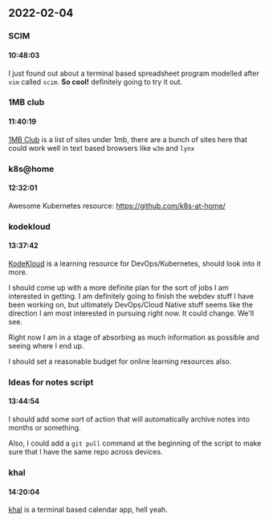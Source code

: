 ## 2022-02-04

### **SCIM**
#### 10:48:03
I just found out about a terminal based spreadsheet program modelled after `vim` called `scim`.  **So cool!** definitely going to try it out.

### **1MB club**
#### 11:40:19
[1MB Club](https://1mb.club) is a list of sites under 1mb, there are a bunch of sites here that could work well in text based browsers like `w3m` and `lynx`

### **k8s@home**
#### 12:32:01
Awesome Kubernetes resource: https://github.com/k8s-at-home/

### **kodekloud**
#### 13:37:42
[KodeKloud](kodekloud.com) is a learning resource for DevOps/Kubernetes, should look into it more.

I should come up with a more definite plan for the sort of jobs I am interested in getting.  I am definitely going to finish the webdev stuff I have been working on, but ultimately DevOps/Cloud Native stuff seems like the direction I am most interested in pursuing right now.  It could change.  We'll see. 

Right now I am in a stage of absorbing as much information as possible and seeing where I end up.

I should set a reasonable budget for online learning resources also.

### **Ideas for notes script**
#### 13:44:54
I should add some sort of action that will automatically archive notes into months or something.

Also, I could add a `git pull` command at the beginning of the script to make sure that I have the same repo across devices.

### **khal**
#### 14:20:04
[khal](https://github.com/pimutils/khal) is a terminal based calendar app, hell yeah.
